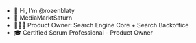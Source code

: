- 👋 Hi, I’m @rozenblaty
- 🏢 MediaMarktSaturn
- 👨🏻‍💻 Product Owner: Search Engine Core + Search Backoffice
- 🎓 Certified Scrum Professional - Product Owner

<!--- 
rozenblaty/rozenblaty is a ✨ special ✨ repository because its `README.md` (this file) appears on your GitHub profile.
You can click the Preview link to take a look at your changes.
--->
